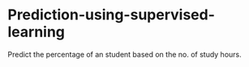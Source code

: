 # Prediction-using-supervised-learning
Predict the percentage of an student based on the no. of study hours.
